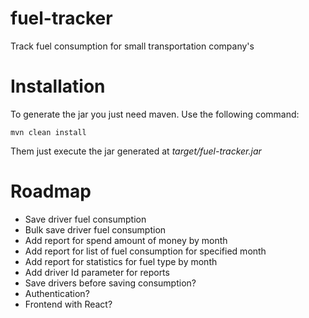 # fuel-tracker
Track fuel consumption for small transportation company's

# Installation

To generate the jar you just need maven. Use the following command:
```
mvn clean install
```

Them just execute the jar generated at _target/fuel-tracker.jar_

# Roadmap

- Save driver fuel consumption
- Bulk save driver fuel consumption
- Add report for spend amount of money by month
- Add report for list of fuel consumption for specified month
- Add report for statistics for fuel type by month
- Add driver Id parameter for reports
- Save drivers before saving consumption?
- Authentication?
- Frontend with React?